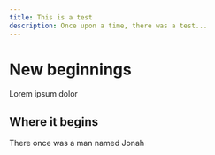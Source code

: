 ```yaml
---
title: This is a test
description: Once upon a time, there was a test...
---
```


# New beginnings
Lorem ipsum dolor

## Where it begins
There once was a man named Jonah
